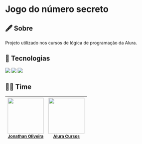 # Jogo do número secreto

## 🖋️ Sobre
Projeto utilizado nos cursos de lógica de programação da Alura.

## 🚀 Tecnologias
<div>
  <img src="https://img.shields.io/badge/HTML-239120?style=for-the-badge&logo=html5&logoColor=white">
  <img src="https://img.shields.io/badge/CSS-239120?style=for-the-badge&logo=css3&logoColor=white">
  <img src="https://img.shields.io/badge/JavaScript-F7DF1E?style=for-the-badge&logo=javascript&logoColor=black">
</div>

## 🧑‍💻 Time

| <img loading="lazy" src="https://avatars.githubusercontent.com/u/184311525?s=400&u=232d56c0b8a58523fdf6e6afe88724ee38b1d12e&v=4" width=115><br><sub>[Jonathan Oliveira](https://github.com/jonathan0lv)</sub> | <img loading="lazy" src="https://avatars.githubusercontent.com/u/4975968?s=200&v=4" width=115><br><sub>[Alura Cursos](https://github.com/alura-cursos)</sub> |
| :---: | :---: |
